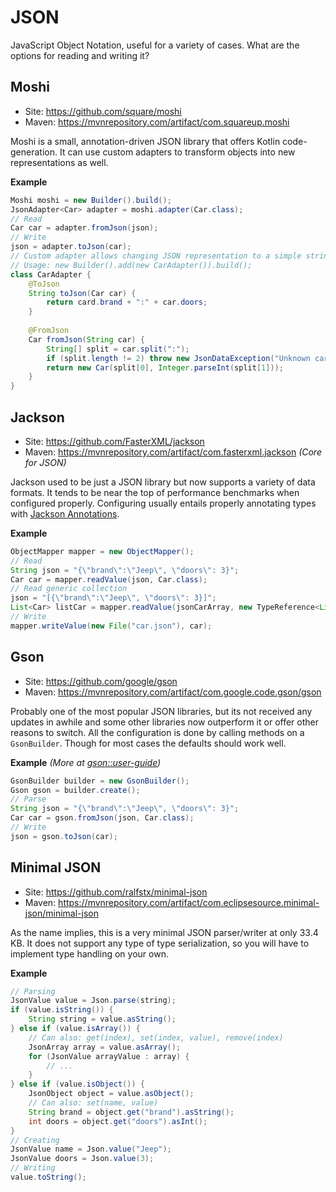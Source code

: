 # JSON

JavaScript Object Notation, useful for a variety of cases. What are the options for reading and writing it?

## Moshi

* Site: https://github.com/square/moshi
* Maven: https://mvnrepository.com/artifact/com.squareup.moshi

Moshi is a small, annotation-driven JSON library that offers Kotlin code-generation. It can use custom adapters to transform objects into new representations as well.

**Example**

```java
Moshi moshi = new Builder().build();
JsonAdapter<Car> adapter = moshi.adapter(Car.class);
// Read
Car car = adapter.fromJson(json);
// Write
json = adapter.toJson(car);
// Custom adapter allows changing JSON representation to a simple string (brand:doors)
// Usage: new Builder().add(new CarAdapter()).build();
class CarAdapter {
    @ToJson 
    String toJson(Car car) {
        return card.brand + ":" + car.doors;
    }
    
    @FromJson 
    Car fromJson(String car) {
        String[] split = car.split(":");
        if (split.length != 2) throw new JsonDataException("Unknown car format: " + car);
        return new Car(split[0], Integer.parseInt(split[1]));
    }
}
```

## Jackson

* Site: https://github.com/FasterXML/jackson
* Maven: https://mvnrepository.com/artifact/com.fasterxml.jackson _(Core for JSON)_

Jackson used to be just a JSON library but now supports a variety of data formats. It tends to be near the top of performance benchmarks when configured properly. Configuring usually entails properly annotating types with [Jackson Annotations](https://github.com/FasterXML/jackson-annotations).

**Example**

```java
ObjectMapper mapper = new ObjectMapper();
// Read
String json = "{\"brand\":\"Jeep\", \"doors\": 3}";
Car car = mapper.readValue(json, Car.class);    
// Read generic collection
json = "[{\"brand\":\"Jeep\", \"doors\": 3}]";
List<Car> listCar = mapper.readValue(jsonCarArray, new TypeReference<List<Car>>(){});
// Write
mapper.writeValue(new File("car.json"), car);
```

## Gson

* Site: https://github.com/google/gson
* Maven: https://mvnrepository.com/artifact/com.google.code.gson/gson

Probably one of the most popular JSON libraries, but its not received any updates in awhile and some other libraries now outperform it or offer other reasons to switch. All the configuration is done by calling methods on a `GsonBuilder`. Though for most cases the defaults should work well.

**Example** _(More at [gson::user-guide](https://github.com/google/gson/blob/master/UserGuide.md))_

```java
GsonBuilder builder = new GsonBuilder();
Gson gson = builder.create();
// Parse
String json = "{\"brand\":\"Jeep\", \"doors\": 3}";
Car car = gson.fromJson(json, Car.class);
// Write
json = gson.toJson(car);
```

## Minimal JSON 

* Site: https://github.com/ralfstx/minimal-json
* Maven: https://mvnrepository.com/artifact/com.eclipsesource.minimal-json/minimal-json

As the name implies, this is a very minimal JSON parser/writer at only 33.4 KB. It does not support any type of type serialization, so you will have to implement type handling on your own.

**Example**

```java
// Parsing
JsonValue value = Json.parse(string);
if (value.isString()) {
    String string = value.asString();
} else if (value.isArray()) {
    // Can also: get(index), set(index, value), remove(index)
    JsonArray array = value.asArray();
    for (JsonValue arrayValue : array) {
        // ...
    }
} else if (value.isObject()) {
    JsonObject object = value.asObject();
    // Can also: set(name, value)
    String brand = object.get("brand").asString();
    int doors = object.get("doors").asInt();
}
// Creating
JsonValue name = Json.value("Jeep");
JsonValue doors = Json.value(3);
// Writing
value.toString();
```
